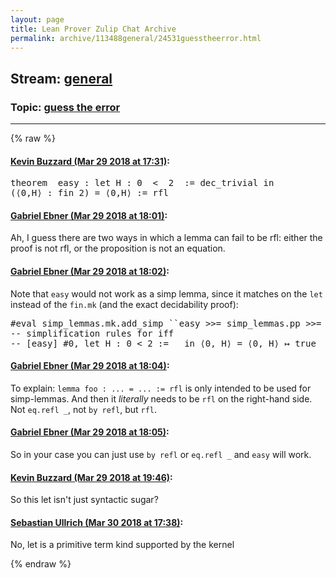 ```yaml
---
layout: page
title: Lean Prover Zulip Chat Archive 
permalink: archive/113488general/24531guesstheerror.html
---
```


## Stream: [general](index.html)
### Topic: [guess the error](24531guesstheerror.html)

---


{% raw %}
#### [ Kevin Buzzard (Mar 29 2018 at 17:31)](https://leanprover.zulipchat.com/#narrow/stream/113488-general/topic/guess%20the%20error/near/124371146):
<div class="codehilite"><pre><span></span>theorem  easy : let H : 0  &lt;  2  := dec_trivial in
(⟨0,H⟩ : fin 2) = ⟨0,H⟩ := rfl
</pre></div>

#### [ Gabriel Ebner (Mar 29 2018 at 18:01)](https://leanprover.zulipchat.com/#narrow/stream/113488-general/topic/guess%20the%20error/near/124372404):
<p>Ah, I guess there are two ways in which a lemma can fail to be rfl: either the proof is not rfl, or the proposition is not an equation.</p>

#### [ Gabriel Ebner (Mar 29 2018 at 18:02)](https://leanprover.zulipchat.com/#narrow/stream/113488-general/topic/guess%20the%20error/near/124372463):
<p>Note that <code>easy</code> would not work as a simp lemma, since it matches on the <code>let</code> instead of the <code>fin.mk</code> (and the exact decidability proof):</p>
<div class="codehilite"><pre><span></span><span class="bp">#</span><span class="kn">eval</span> <span class="n">simp_lemmas</span><span class="bp">.</span><span class="n">mk</span><span class="bp">.</span><span class="n">add_simp</span> <span class="bp">``</span><span class="n">easy</span> <span class="bp">&gt;&gt;=</span> <span class="n">simp_lemmas</span><span class="bp">.</span><span class="n">pp</span> <span class="bp">&gt;&gt;=</span> <span class="n">tactic</span><span class="bp">.</span><span class="n">trace</span>
<span class="c1">-- simplification rules for iff</span>
<span class="c1">-- [easy] #0, let H : 0 &lt; 2 := _ in ⟨0, H⟩ = ⟨0, H⟩ ↦ true</span>
</pre></div>

#### [ Gabriel Ebner (Mar 29 2018 at 18:04)](https://leanprover.zulipchat.com/#narrow/stream/113488-general/topic/guess%20the%20error/near/124372537):
<p>To explain: <code>lemma foo : ... = ... := rfl</code> is only intended to be used for simp-lemmas.  And then it <em>literally</em> needs to be <code>rfl</code> on the right-hand side.  Not <code>eq.refl _</code>, not <code>by refl</code>, but <code>rfl</code>.</p>

#### [ Gabriel Ebner (Mar 29 2018 at 18:05)](https://leanprover.zulipchat.com/#narrow/stream/113488-general/topic/guess%20the%20error/near/124372551):
<p>So in your case you can just use <code>by refl</code> or <code>eq.refl _</code> and <code>easy</code> will work.</p>

#### [ Kevin Buzzard (Mar 29 2018 at 19:46)](https://leanprover.zulipchat.com/#narrow/stream/113488-general/topic/guess%20the%20error/near/124376162):
<p>So this let isn't just syntactic sugar?</p>

#### [ Sebastian Ullrich (Mar 30 2018 at 17:38)](https://leanprover.zulipchat.com/#narrow/stream/113488-general/topic/guess%20the%20error/near/124417030):
<p>No, let is a primitive term kind supported by the kernel</p>


{% endraw %}
